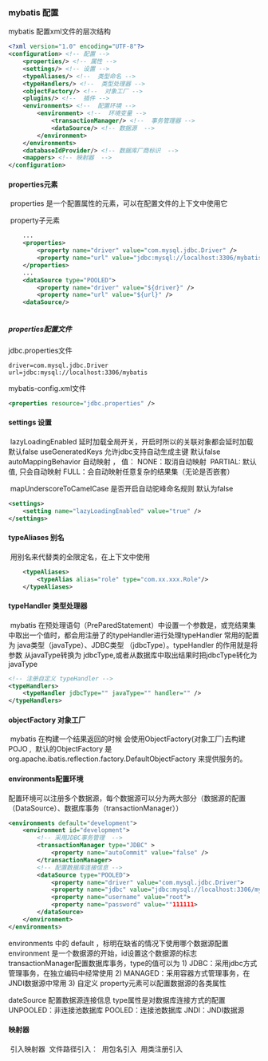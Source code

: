 ### mybatis 配置

mybatis 配置xml文件的层次结构

```xml
<?xml version="1.0" encoding="UTF-8"?>
<configuration> <!-- 配置 -->
	<properties/> <!-- 属性 -->
	<settings/> <!-- 设置 -->
	<typeAliases/> <!--  类型命名 -->
	<typeHandlers/> <!--  类型处理器 -->
	<objectFactory/> <!--  对象工厂 -->
	<plugins/> <!--  插件 -->
	<environments> <!--  配置环境 -->
		<environment> <!--  环境变量 -->
			<transactionManager/> <!--  事务管理器 -->
			<dataSource/> <!-- 数据源  -->
		</environment>
	</environments>
	<databaseIdProvider/> <!-- 数据库厂商标识  -->
	<mappers> <!-- 映射器  -->
</configuration>
```

####  properties元素

​	properties 是一个配置属性的元素，可以在配置文件的上下文中使用它	

​	property子元素

```xml
	...
	<properties>
		<property name="driver" value="com.mysql.jdbc.Driver" />
		<property name="url" value="jdbc:mysql://localhost:3306/mybatis" />
	</properties>
	...
	<dataSource type="POOLED">
		<property name="driver" value="${driver}" />
		<property name="url" value="${url}" />
	<dataSource/>
	

```

##### properties配置文件

jdbc.properties文件

```properties
driver=com.mysql.jdbc.Driver
url=jdbc:mysql://localhost:3306/mybatis
```

mybatis-config.xml文件

```xml
<properties resource="jdbc.properties" />
```



####  settings 设置

​	lazyLoadingEnabled 延时加载全局开关，开启时所以的关联对象都会延时加载   默认false
​	useGeneratedKeys   允许jdbc支持自动生成主键		默认false
​	autoMappingBehavior 自动映射 ， 值： NONE：取消自动映射 
​									 PARTIAL: 默认值, 只会自动映射
​									 FULL：会自动映射任意复杂的结果集（无论是否嵌套）

​	mapUnderscoreToCamelCase	是否开启自动驼峰命名规则 默认为false

```xml
<settings>
	<setting name="lazyLoadingEnabled" value="true" />
</settings>
```



####  typeAliases 别名

​	用别名来代替类的全限定名，在上下文中使用

```xml
	<typeAliases>
		<typeAlias alias="role" type="com.xx.xxx.Role"/>
	</typeAliases>
```




#### typeHandler 类型处理器

​	mybatis 在预处理语句（PreParedStatement）中设置一个参数是，或充结果集中取出一个值时，都会用注册了的typeHandler进行处理
​	typeHandler 常用的配置为 java类型（javaType）、JDBC类型 （jdbcType）。typeHandler 的作用就是将参数 从javaType转换为 jdbcType,或者从数据库中取出结果时把jdbcType转化为 javaType
​	

```xml
<!-- 注册自定义 typeHandler -->
<typeHandlers>
	<typeHandler jdbcType="" javaType="" handler="" />
</typeHandlers>
```

####  objectFactory 对象工厂

​	mybatis 在构建一个结果返回的时候 会使用ObjectFactory(对象工厂)去构建POJO ,
​	默认的ObjectFactory 是 org.apache.ibatis.reflection.factory.DefaultObjectFactory 来提供服务的。
​	

####  environments配置环境

​	配置环境可以注册多个数据源，每个数据源可以分为两大部分（数据源的配置（DataSource）、数据库事务（transactionManager））

```xml
<environments default="development"> 
	<environment id="development">
		<!-- 采用JDBC事务管理  -->
		<transactionManager type="JDBC" >
			<property name="autoCommit" value="false" />
		</transactionManager>
		<!-- 配置数据库连接信息 -->
		<dataSource type="POOLED">
			<property name="driver" value="com.mysql.jdbc.Driver">
			<property name="jdbc" value="jdbc:mysql://localhost:3306/mybatis">
			<property name="username" value="root">
			<property name="password" value=""111111>
		</dataSource>
	</environment>
</environments>
```

environments 中的 default ，标明在缺省的情况下使用哪个数据源配置
environment 是一个数据源的开始，id设置这个数据源的标志
transactionManager配置数据库事务，type的值可以为
	1) JDBC：采用jdbc方式管理事务，在独立编码中经常使用
	2) MANAGED：采用容器方式管理事务，在JNDI数据源中常用
	3) 自定义
property元素可以配置数据源的各类属性	

dateSource 配置数据源连接信息 type属性是对数据库连接方式的配置
	UNPOOLED：非连接池数据库 
	POOLED：连接池数据库
	JNDI：JNDI数据源



#### 映射器

​	引入映射器
​		文件路径引入：
​		用包名引入
​		用类注册引入
​		

